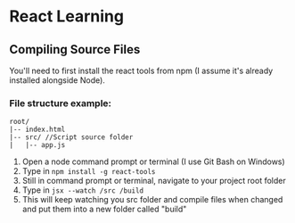 # React Learning

## Compiling Source Files

You'll need to first install the react tools from npm (I assume it's already installed alongside Node).

### File structure example:
``` 
root/
|-- index.html
|-- src/ //Script source folder
|   |-- app.js
```

1. Open a node command prompt or terminal (I use Git Bash on Windows)
2. Type in ```npm install -g react-tools```
3. Still in command prompt or terminal, navigate to your project root folder
4. Type in ```jsx --watch /src /build```
5. This will keep watching you src folder and compile files when changed and put them into a new folder called "build"